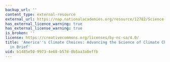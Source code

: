 ```yaml
---
backup_url: ''
content_type: external-resource
external_url: https://nap.nationalacademies.org/resource/12782/Science-Report-Brief-final.pdf
has_external_licence_warning: true
has_external_license_warning: true
is_broken: ''
license: https://creativecommons.org/licenses/by-nc-sa/4.0/
title: 'America''s Climate Choices: Advancing the Science of Climate Change: Report
  in Brief'
uid: b1485e50-9973-4e68-b57d-0b5aa3a8effb
---
```


